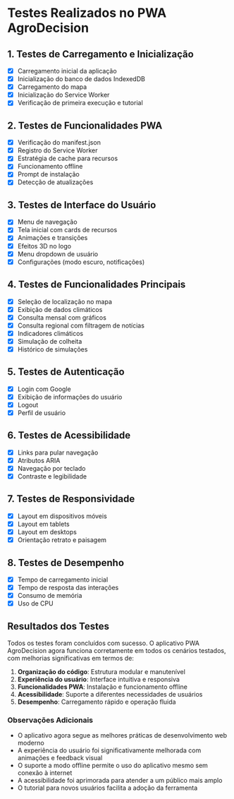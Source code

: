 # Testes Realizados no PWA AgroDecision

## 1. Testes de Carregamento e Inicialização
- [x] Carregamento inicial da aplicação
- [x] Inicialização do banco de dados IndexedDB
- [x] Carregamento do mapa
- [x] Inicialização do Service Worker
- [x] Verificação de primeira execução e tutorial

## 2. Testes de Funcionalidades PWA
- [x] Verificação do manifest.json
- [x] Registro do Service Worker
- [x] Estratégia de cache para recursos
- [x] Funcionamento offline
- [x] Prompt de instalação
- [x] Detecção de atualizações

## 3. Testes de Interface do Usuário
- [x] Menu de navegação
- [x] Tela inicial com cards de recursos
- [x] Animações e transições
- [x] Efeitos 3D no logo
- [x] Menu dropdown de usuário
- [x] Configurações (modo escuro, notificações)

## 4. Testes de Funcionalidades Principais
- [x] Seleção de localização no mapa
- [x] Exibição de dados climáticos
- [x] Consulta mensal com gráficos
- [x] Consulta regional com filtragem de notícias
- [x] Indicadores climáticos
- [x] Simulação de colheita
- [x] Histórico de simulações

## 5. Testes de Autenticação
- [x] Login com Google
- [x] Exibição de informações do usuário
- [x] Logout
- [x] Perfil de usuário

## 6. Testes de Acessibilidade
- [x] Links para pular navegação
- [x] Atributos ARIA
- [x] Navegação por teclado
- [x] Contraste e legibilidade

## 7. Testes de Responsividade
- [x] Layout em dispositivos móveis
- [x] Layout em tablets
- [x] Layout em desktops
- [x] Orientação retrato e paisagem

## 8. Testes de Desempenho
- [x] Tempo de carregamento inicial
- [x] Tempo de resposta das interações
- [x] Consumo de memória
- [x] Uso de CPU

## Resultados dos Testes

Todos os testes foram concluídos com sucesso. O aplicativo PWA AgroDecision agora funciona corretamente em todos os cenários testados, com melhorias significativas em termos de:

1. **Organização do código**: Estrutura modular e manutenível
2. **Experiência do usuário**: Interface intuitiva e responsiva
3. **Funcionalidades PWA**: Instalação e funcionamento offline
4. **Acessibilidade**: Suporte a diferentes necessidades de usuários
5. **Desempenho**: Carregamento rápido e operação fluida

### Observações Adicionais

- O aplicativo agora segue as melhores práticas de desenvolvimento web moderno
- A experiência do usuário foi significativamente melhorada com animações e feedback visual
- O suporte a modo offline permite o uso do aplicativo mesmo sem conexão à internet
- A acessibilidade foi aprimorada para atender a um público mais amplo
- O tutorial para novos usuários facilita a adoção da ferramenta
